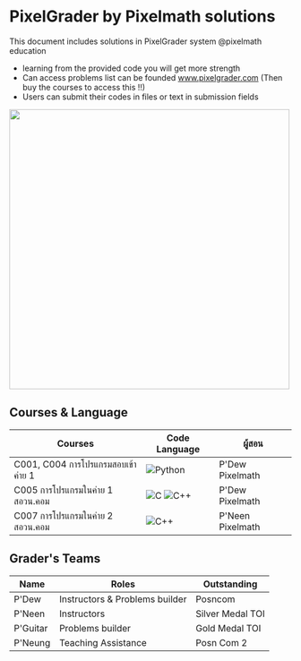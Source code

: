 # PixelGrader by Pixelmath solutions
This document includes solutions in PixelGrader system @pixelmath education
- learning from the provided code you will get more strength
- Can access problems list can be founded www.pixelgrader.com (Then buy the courses to access this !!)
- Users can submit their codes in files or text in submission fields

<img src="https://github.com/user-attachments/assets/1ac78f3b-e5d5-40fa-bbd1-fc39b4fc8822" width="500">

## Courses & Language
| Courses | Code Language | ผู้สอน |
| --- | --- | --- |
| C001, C004 การโปรแกรมสอบเข้าค่าย 1 | ![Python](https://img.shields.io/badge/Python-3776AB?style=for-the-badge&logo=python&logoColor=white) | P'Dew Pixelmath |
| C005 การโปรแกรมในค่าย 1 สอวน.คอม | ![C](https://img.shields.io/badge/C-00599C?style=for-the-badge&logo=c&logoColor=white) ![C++](https://img.shields.io/badge/C++-00599C?style=for-the-badge&logo=c%2B%2B&logoColor=white) | P'Dew Pixelmath |
| C007 การโปรแกรมในค่าย 2 สอวน.คอม | ![C++](https://img.shields.io/badge/C++-00599C?style=for-the-badge&logo=c%2B%2B&logoColor=white) | P'Neen Pixelmath |

## Grader's Teams
| Name | Roles | Outstanding |
| --- | --- | --- |
| P'Dew | Instructors & Problems builder | Posncom |
| P'Neen | Instructors | Silver Medal TOI |
| P'Guitar | Problems builder | Gold Medal TOI |
| P'Neung | Teaching Assistance | Posn Com 2 |
